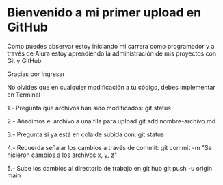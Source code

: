 <h1>Bienvenido a mi primer upload en GitHub</h1>
<p>Como puedes observar estoy iniciando mi carrera como programador y a través de Alura estoy aprendiendo la administración de mis proyectos con Git y GitHub</p>
<p>Gracias por Ingresar</p>
<p>No olvides que en cualquier modificación a tu código, debes implementar en Terminal</p>
1.- Pregunta que archivos han sido modificados:
git status

2.- Añadimos el archivo a una fila para upload
git add nombre-archivo.md

3.- Pregunta si ya está en cola de subida con:
git status

4.- Recuerda señalar los cambios a través de commit:
git commit -m "Se hicieron cambios a los archivos x, y, z"

5.- Sube los cambios al directorio de trabajo en git hub
git push -u origin main